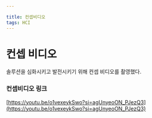 ```yaml
---

title: 컨셉비디오
tags: HCI
---
```


# 컨셉 비디오



솔루션을 심화시키고 발전시키기 위해 컨셉 비디오를 촬영했다.



### 컨셉비디오 링크

[https://youtu.be/o1vexeykSwo?si=agUnyeoON_PJezQ3](https://youtu.be/o1vexeykSwo?si=agUnyeoON_PJezQ3)
